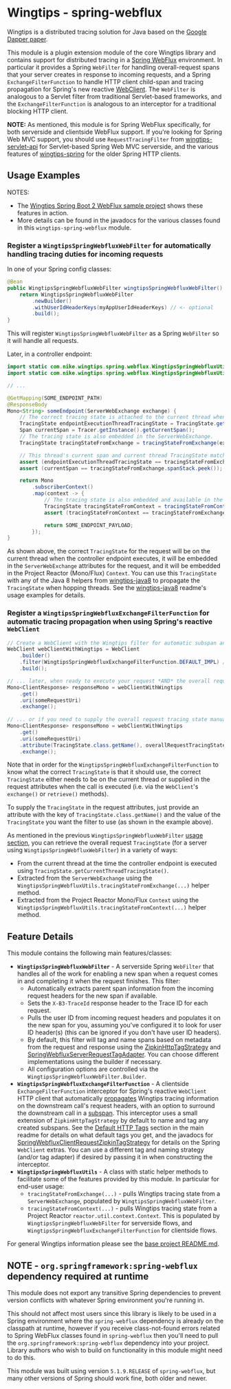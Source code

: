 # Wingtips - spring-webflux

Wingtips is a distributed tracing solution for Java based on the 
[Google Dapper paper](http://static.googleusercontent.com/media/research.google.com/en/us/pubs/archive/36356.pdf). 

This module is a plugin extension module of the core Wingtips library and contains support for distributed tracing in a 
[Spring WebFlux](https://docs.spring.io/spring/docs/current/spring-framework-reference/web-reactive.html#webflux) 
environment. In particular it provides a Spring `WebFilter` for handling overall-request spans that your server 
creates in response to incoming requests, and a Spring `ExchangeFilterFunction` to handle HTTP client child-span and 
tracing propagation for Spring's new reactive 
[WebClient](https://docs.spring.io/spring/docs/current/spring-framework-reference/web-reactive.html#webflux-client).
The `WebFilter` is analogous to a Servlet filter from traditional Servlet-based frameworks, and the 
`ExchangeFilterFunction` is analogous to an interceptor for a traditional blocking HTTP client.
 
**NOTE:** As mentioned, this module is for Spring WebFlux specifically, for both serverside and clientside WebFlux 
support. If you're looking for Spring Web MVC support, you should use `RequestTracingFilter` from 
[wingtips-servlet-api](../wingtips-servlet-api) for Servlet-based Spring Web MVC serverside, and the various features 
of [wingtips-spring](../wingtips-spring) for the older Spring HTTP clients.    
 
## Usage Examples

NOTES: 

* The [Wingtips Spring Boot 2 WebFlux sample project](../samples/sample-spring-boot2-webflux) shows these features in 
action.
* More details can be found in the javadocs for the various classes found in this `wingtips-spring-webflux` module.

<a name="wingtips_webfilter_usage"></a>
### Register a `WingtipsSpringWebfluxWebFilter` for automatically handling tracing duties for incoming requests
 
In one of your Spring config classes:
 
``` java
@Bean
public WingtipsSpringWebfluxWebFilter wingtipsSpringWebfluxWebFilter() {
    return WingtipsSpringWebfluxWebFilter
        .newBuilder()
        .withUserIdHeaderKeys(myAppUserIdHeaderKeys) // <- optional
        .build();
}
```

This will register `WingtipsSpringWebfluxWebFilter` as a Spring `WebFilter` so it will handle all requests.

Later, in a controller endpoint:

``` java    
import static com.nike.wingtips.spring.webflux.WingtipsSpringWebfluxUtils.tracingStateFromContext;
import static com.nike.wingtips.spring.webflux.WingtipsSpringWebfluxUtils.tracingStateFromExchange;

// ...

@GetMapping(SOME_ENDPOINT_PATH)
@ResponseBody
Mono<String> someEndpoint(ServerWebExchange exchange) {
    // The correct tracing state is attached to the current thread when the endpoint executes. 
    TracingState endpointExecutionThreadTracingState = TracingState.getCurrentThreadTracingState(); 
    Span currentSpan = Tracer.getInstance().getCurrentSpan();
    // The tracing state is also embedded in the ServerWebExchange.
    TracingState tracingStateFromExchange = tracingStateFromExchange(exchange);

    // This thread's current span and current thread TracingState match the TracingState from ServerWebExchange.
    assert (endpointExecutionThreadTracingState == tracingStateFromExchange);
    assert (currentSpan == tracingStateFromExchange.spanStack.peek());

    return Mono
        .subscriberContext()
        .map(context -> {
            // The tracing state is also embedded and available in the Mono Context.
            TracingState tracingStateFromContext = tracingStateFromContext(context);
            assert (tracingStateFromContext == tracingStateFromExchange); 

            return SOME_ENDPOINT_PAYLOAD;
        });
}
```

As shown above, the correct `TracingState` for the request will be on the current thread when the controller
endpoint executes, it will be embedded in the `ServerWebExchange` attributes for the request, and it will be 
embedded in the Project Reactor (Mono/Flux) `Context`. You can use this `TracingState` with any of the Java 8 helpers
from [wingtips-java8](../wingtips-java8) to propagate the `TracingState` when hopping threads. See the
[wingtips-java8](../wingtips-java8) readme's usage examples for details.  

### Register a `WingtipsSpringWebfluxExchangeFilterFunction` for automatic tracing propagation when using Spring's reactive `WebClient`

``` java      
// Create a WebClient with the Wingtips filter for automatic subspan and tracing propagation.
WebClient webClientWithWingtips = WebClient
    .builder()
    .filter(WingtipsSpringWebfluxExchangeFilterFunction.DEFAULT_IMPL) // <- or use a constructor with config options.
    .build();

// ... later, when ready to execute your request *AND* the overall request tracing state is on the current thread:           
Mono<ClientResponse> responseMono = webClientWithWingtips
    .get()
    .uri(someRequestUri)
    .exchange();
        
// ... or if you need to supply the overall request tracing state manually because it's *not* on the current thread:
Mono<ClientResponse> responseMono = webClientWithWingtips
    .get()
    .uri(someRequestUri)
    .attribute(TracingState.class.getName(), overallRequestTracingState)
    .exchange();
```

Note that in order for the `WingtipsSpringWebfluxExchangeFilterFunction` to know what the correct `TracingState` is
that it should use, the correct `TracingState` either needs to be on the current thread or supplied in the request
attributes when the call is executed (i.e. via the `WebClient`'s `exchange()` or `retrieve()` methods). 

To supply the `TracingState` in the request attributes, just provide an attribute with the key of 
`TracingState.class.getName()` and the value of the `TracingState` you want the filter to use (as shown in the example
above). 

As mentioned in the previous `WingtipsSpringWebfluxWebFilter` [usage section](#wingtips_webfilter_usage), you can 
retrieve the overall request `TracingState` (for a server using `WingtipsSpringWebfluxWebFilter`) in a variety of ways:

* From the current thread at the time the controller endpoint is executed using 
`TracingState.getCurrentThreadTracingState()`.
* Extracted from the `ServerWebExchange` using the `WingtipsSpringWebfluxUtils.tracingStateFromExchange(...)` helper
method.
* Extracted from the Project Reactor Mono/Flux `Context` using the 
`WingtipsSpringWebfluxUtils.tracingStateFromContext(...)` helper method.   

## Feature Details 
 
This module contains the following main features/classes:

* **`WingtipsSpringWebfluxWebFilter`** - A serverside Spring `WebFilter` that handles all of the work for enabling a 
new span when a request comes in and completing it when the request finishes. This filter:
    - Automatically extracts parent span information from the incoming request headers for the new span if available. 
    - Sets the `X-B3-TraceId` response header to the Trace ID for each request.
    - Pulls the user ID from incoming request headers and populates it on the new span for you, assuming you've 
    configured it to look for user ID header(s) (this can be ignored if you don't have user ID headers). 
    - By default, this filter will tag and name spans based on metadata from the request and response using the 
    [ZipkinHttpTagStrategy](../wingtips-core/src/main/java/com/nike/wingtips/tags/ZipkinHttpTagStrategy.java) and
    [SpringWebfluxServerRequestTagAdapter](src/main/java/com/nike/wingtips/spring/webflux/server/WingtipsSpringWebfluxWebFilter.java). 
    You can choose different implementations using the builder if necessary.
    - All configuration options are controlled via the `WingtipsSpringWebfluxWebFilter.Builder`.  
* **`WingtipsSpringWebfluxExchangeFilterFunction`** - A clientside `ExchangeFilterFunction` interceptor for Spring's 
reactive `WebClient` HTTP client that automatically [propagates](../README.md#propagating_traces) Wingtips tracing 
information on the downstream call's request headers, with an option to surround the downstream call in a 
[subspan](../README.md#sub_spans). This interceptor uses a small extension of `ZipkinHttpTagStrategy` by default to 
name and tag any created subspans. See the [Default HTTP Tags](../README.md#default_http_tags) section in the main 
readme for details on what default tags you get, and the javadocs for 
[SpringWebfluxClientRequestZipkinTagStrategy](src/main/java/com/nike/wingtips/spring/webflux/client/SpringWebfluxClientRequestZipkinTagStrategy.java)
for details on the Spring `WebClient` extras. You can use a different tag and naming strategy (and/or tag adapter) if 
desired by passing it in when constructing the interceptor. 
* **`WingtipsSpringWebfluxUtils`** - A class with static helper methods to facilitate some of the features provided by 
this module. In particular for end-user usage:
    - `tracingStateFromExchange(...)` - pulls Wingtips tracing state from a `ServerWebExchange`, populated by
    `WingtipsSpringWebfluxWebFilter`.
    - `tracingStateFromContext(...)` - pulls Wingtips tracing state from a Project Reactor 
    `reactor.util.context.Context`. This is populated by `WingtipsSpringWebfluxWebFilter` for serverside flows, and 
    `WingtipsSpringWebfluxExchangeFilterFunction` for clientside flows.   

For general Wingtips information please see the [base project README.md](../README.md).

## NOTE - `org.springframework:spring-webflux` dependency required at runtime

This module does not export any transitive Spring dependencies to prevent version conflicts with whatever Spring 
environment you're running in. 

This should not affect most users since this library is likely to be used in a Spring environment where the 
`spring-webflux` dependency is already on the classpath at runtime, however if you receive class-not-found errors 
related to Spring WebFlux classes found in `spring-webflux` then you'll need to pull the 
`org.springframework:spring-webflux` dependency into your project. Library authors who wish to build on functionality 
in this module might need to do this.

This module was built using version `5.1.9.RELEASE` of `spring-webflux`, but many other versions of Spring should work 
fine, both older and newer. 